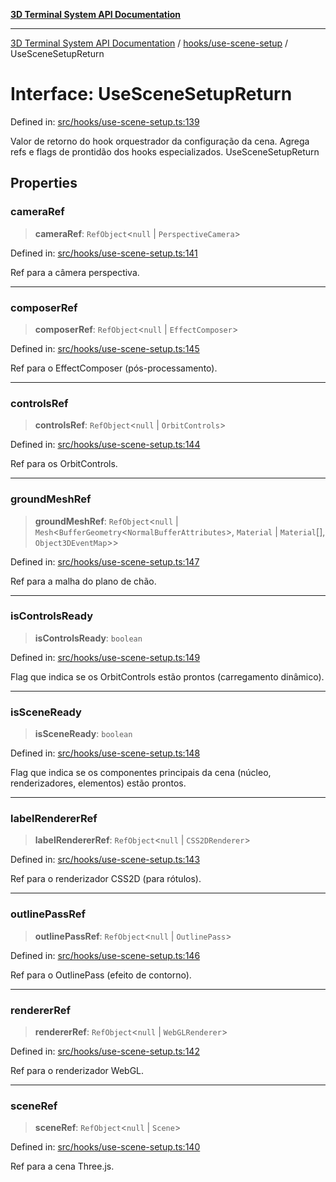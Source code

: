 [**3D Terminal System API Documentation**](../../../README.md)

***

[3D Terminal System API Documentation](../../../README.md) / [hooks/use-scene-setup](../README.md) / UseSceneSetupReturn

# Interface: UseSceneSetupReturn

Defined in: [src/hooks/use-scene-setup.ts:139](https://github.com/Dicommunitas/ThreeJS_Terminal_3D/blob/6861c3fedb296b50971bbc544df59a09f35d0238/src/hooks/use-scene-setup.ts#L139)

Valor de retorno do hook orquestrador da configuração da cena.
Agrega refs e flags de prontidão dos hooks especializados.
 UseSceneSetupReturn

## Properties

### cameraRef

> **cameraRef**: `RefObject`\<`null` \| `PerspectiveCamera`\>

Defined in: [src/hooks/use-scene-setup.ts:141](https://github.com/Dicommunitas/ThreeJS_Terminal_3D/blob/6861c3fedb296b50971bbc544df59a09f35d0238/src/hooks/use-scene-setup.ts#L141)

Ref para a câmera perspectiva.

***

### composerRef

> **composerRef**: `RefObject`\<`null` \| `EffectComposer`\>

Defined in: [src/hooks/use-scene-setup.ts:145](https://github.com/Dicommunitas/ThreeJS_Terminal_3D/blob/6861c3fedb296b50971bbc544df59a09f35d0238/src/hooks/use-scene-setup.ts#L145)

Ref para o EffectComposer (pós-processamento).

***

### controlsRef

> **controlsRef**: `RefObject`\<`null` \| `OrbitControls`\>

Defined in: [src/hooks/use-scene-setup.ts:144](https://github.com/Dicommunitas/ThreeJS_Terminal_3D/blob/6861c3fedb296b50971bbc544df59a09f35d0238/src/hooks/use-scene-setup.ts#L144)

Ref para os OrbitControls.

***

### groundMeshRef

> **groundMeshRef**: `RefObject`\<`null` \| `Mesh`\<`BufferGeometry`\<`NormalBufferAttributes`\>, `Material` \| `Material`[], `Object3DEventMap`\>\>

Defined in: [src/hooks/use-scene-setup.ts:147](https://github.com/Dicommunitas/ThreeJS_Terminal_3D/blob/6861c3fedb296b50971bbc544df59a09f35d0238/src/hooks/use-scene-setup.ts#L147)

Ref para a malha do plano de chão.

***

### isControlsReady

> **isControlsReady**: `boolean`

Defined in: [src/hooks/use-scene-setup.ts:149](https://github.com/Dicommunitas/ThreeJS_Terminal_3D/blob/6861c3fedb296b50971bbc544df59a09f35d0238/src/hooks/use-scene-setup.ts#L149)

Flag que indica se os OrbitControls estão prontos (carregamento dinâmico).

***

### isSceneReady

> **isSceneReady**: `boolean`

Defined in: [src/hooks/use-scene-setup.ts:148](https://github.com/Dicommunitas/ThreeJS_Terminal_3D/blob/6861c3fedb296b50971bbc544df59a09f35d0238/src/hooks/use-scene-setup.ts#L148)

Flag que indica se os componentes principais da cena (núcleo, renderizadores, elementos) estão prontos.

***

### labelRendererRef

> **labelRendererRef**: `RefObject`\<`null` \| `CSS2DRenderer`\>

Defined in: [src/hooks/use-scene-setup.ts:143](https://github.com/Dicommunitas/ThreeJS_Terminal_3D/blob/6861c3fedb296b50971bbc544df59a09f35d0238/src/hooks/use-scene-setup.ts#L143)

Ref para o renderizador CSS2D (para rótulos).

***

### outlinePassRef

> **outlinePassRef**: `RefObject`\<`null` \| `OutlinePass`\>

Defined in: [src/hooks/use-scene-setup.ts:146](https://github.com/Dicommunitas/ThreeJS_Terminal_3D/blob/6861c3fedb296b50971bbc544df59a09f35d0238/src/hooks/use-scene-setup.ts#L146)

Ref para o OutlinePass (efeito de contorno).

***

### rendererRef

> **rendererRef**: `RefObject`\<`null` \| `WebGLRenderer`\>

Defined in: [src/hooks/use-scene-setup.ts:142](https://github.com/Dicommunitas/ThreeJS_Terminal_3D/blob/6861c3fedb296b50971bbc544df59a09f35d0238/src/hooks/use-scene-setup.ts#L142)

Ref para o renderizador WebGL.

***

### sceneRef

> **sceneRef**: `RefObject`\<`null` \| `Scene`\>

Defined in: [src/hooks/use-scene-setup.ts:140](https://github.com/Dicommunitas/ThreeJS_Terminal_3D/blob/6861c3fedb296b50971bbc544df59a09f35d0238/src/hooks/use-scene-setup.ts#L140)

Ref para a cena Three.js.
